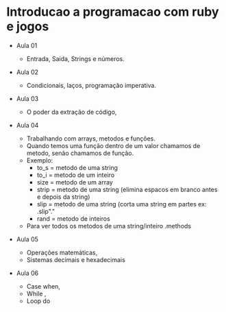 # Introducao a programacao com ruby e jogos

- Aula 01 
    - Entrada, Saida, Strings e números.

- Aula 02
    - Condicionais, laços, programação imperativa.

- Aula 03 
    - O poder da extração de código,
    
- Aula 04
    - Trabalhando com arrays, metodos e funções.
    - Quando temos uma função dentro de um valor chamamos de metodo, senão chamamos de função.
    - Exemplo: 
        - to_s = metodo de uma string
        - to_i = metodo de um inteiro
        - size = metodo de um array
        - strip = metodo de uma string (elimina espacos em branco antes e depois da string)
        - slip = metodo de uma string (corta uma string em partes ex: <text>.slip"."
        - rand = metodo de inteiros
    - Para ver todos os metodos de uma string/inteiro <string>.methods

- Aula 05 
    - Operações matemáticas, 
    - Sistemas decimais e hexadecimais
    
- Aula 06
    - Case when, 
    - While , 
    - Loop do